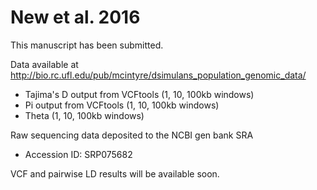 # New et al. 2016

This manuscript has been submitted. 


Data available at http://bio.rc.ufl.edu/pub/mcintyre/dsimulans_population_genomic_data/

  * Tajima's D output from VCFtools (1, 10, 100kb windows)
  * Pi output from VCFtools (1, 10, 100kb windows)
  * Theta (1, 10, 100kb windows)

Raw sequencing data deposited to the NCBI gen bank SRA
  * Accession ID: SRP075682

VCF and pairwise LD results will be available soon. 
